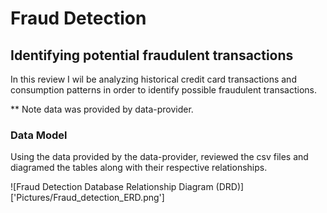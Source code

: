 # Fraud Detection 
## Identifying potential fraudulent transactions 

In this review I wil be analyzing historical credit card transactions and consumption patterns in order to identify possible fraudulent transactions.

** Note data was provided by data-provider. 

### Data Model

Using the data provided by the data-provider, reviewed the csv files and diagramed the tables along with their respective relationships. 

![Fraud Detection Database Relationship Diagram (DRD)]['Pictures/Fraud_detection_ERD.png']